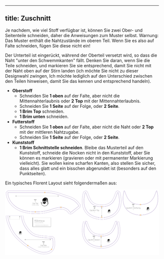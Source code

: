 ***

## title: Zuschnitt

Je nachdem, wie viel Stoff verfügbar ist, können Sie zwei Ober- und Seitenteile schneiden, daher die Anweisungen zum Muster selbst. Warnung: Das Muster enthält die Nahtzustände im oberen Teil. Wenn Sie es also auf Falte schneiden, fügen Sie diese nicht ein!

Der Unterteil ist eingerückt, während der Oberteil versetzt wird, so dass die Naht "unter den Schwemmkanten" fällt. Denken Sie daran, wenn Sie die Teile schneiden, und markieren Sie sie entsprechend, damit Sie nicht mit der Naht oben auf der Stirn landen (ich möchte Sie nicht zu dieser Designwahl zwingen, Ich möchte lediglich auf den Unterschied zwischen den Teilen hinweisen, damit Sie das kennen und entsprechend handeln).

*   **Oberstoff**
    *   Schneiden Sie **1 oben** auf der Falte, aber nicht die Mittennahterlaubnis oder **2 Top** mit der Mittennahterlaubnis.
    *   Schneiden Sie **1 Seite** auf der Folge, oder **2 Seite**.
    *   **1 Brim Top** schneiden.
    *   **1 Brim unten** schneiden.
*   **Futterstoff**
    *   Schneiden Sie **1 oben** auf der Falte, aber nicht die Naht oder **2 Top** mit der mittleren Nahtzugabe.
    *   Schneiden Sie **1 Seite** auf der Folge, oder **2 Seite**.
*   **Kunststoff**
    *   **1 Brim Schnittstelle schneiden**. Bleibe das Musterteil auf den Kunststoff, schneide die Nocken nicht in den Kunststoff, aber Sie können es markieren (gravieren oder mit permanenter Markierung vielleicht). Sie wollen keine scharfen Kanten, also stellen Sie sicher, dass alles glatt und ein bisschen abgerundet ist (besonders auf den Punktseiten).

Ein typisches Florent Layout sieht folgendermaßen aus:

![Ein typisches Florent Layout](layout.svg)
